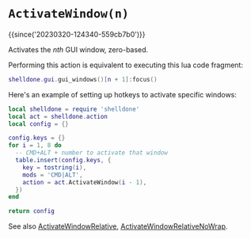 # `ActivateWindow(n)`

{{since('20230320-124340-559cb7b0')}}

Activates the *nth* GUI window, zero-based.

Performing this action is equivalent to executing this lua code fragment:

```lua
shelldone.gui.gui_windows()[n + 1]:focus()
```

Here's an example of setting up hotkeys to activate specific windows:

```lua
local shelldone = require 'shelldone'
local act = shelldone.action
local config = {}

config.keys = {}
for i = 1, 8 do
  -- CMD+ALT + number to activate that window
  table.insert(config.keys, {
    key = tostring(i),
    mods = 'CMD|ALT',
    action = act.ActivateWindow(i - 1),
  })
end

return config
```


See also 
[ActivateWindowRelative](ActivateWindowRelative.md),
[ActivateWindowRelativeNoWrap](ActivateWindowRelativeNoWrap.md).
